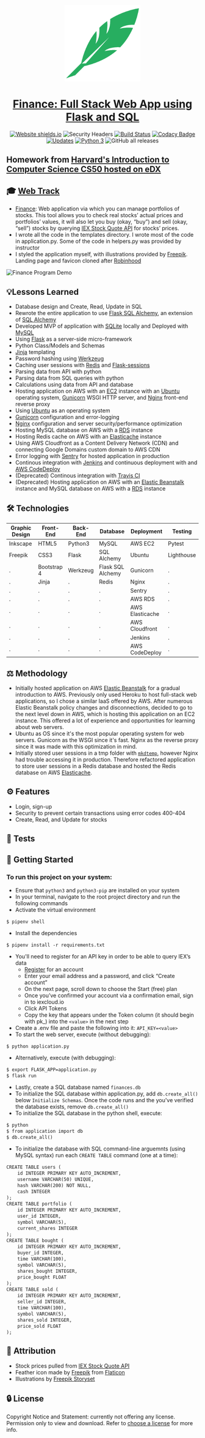 <div align="center">
  <img width="200" src="static/favicon/android-chrome-512x512.png" alt="Robynhood logo">

# [Finance: Full Stack Web App using Flask and SQL](http://robynhood.app/)
[![Website shields.io](https://img.shields.io/website-up-down-green-red/http/shields.io.svg)](http://flask-env.eba-z6mwdiua.us-west-2.elasticbeanstalk.com/)
![Security Headers](https://img.shields.io/security-headers?url=http%3A%2F%2Fflask-env.eba-z6mwdiua.us-west-2.elasticbeanstalk.com%2F)
[![Build Status](https://travis-ci.org/JacobGrisham/Finance-Full-Stack-Web-App-using-Flask-and-SQL.svg?branch=master)](https://travis-ci.org/JacobGrisham/Finance-Full-Stack-Web-App-using-Flask-and-SQL)
[![Codacy Badge](https://app.codacy.com/project/badge/Grade/323b83dec4c44b78bde6a4b2aa3477ec)](https://www.codacy.com/gh/JacobGrisham/Finance-Full-Stack-Web-App-using-Flask-and-SQL/dashboard?utm_source=github.com&amp;utm_medium=referral&amp;utm_content=JacobGrisham/Finance-Full-Stack-Web-App-using-Flask-and-SQL&amp;utm_campaign=Badge_Grade)
[![Updates](https://pyup.io/repos/github/JacobGrisham/Finance-Full-Stack-Web-App-using-Flask-and-SQL/shield.svg)](https://pyup.io/repos/github/JacobGrisham/Finance-Full-Stack-Web-App-using-Flask-and-SQL/)
[![Python 3](https://pyup.io/repos/github/JacobGrisham/Finance-Full-Stack-Web-App-using-Flask-and-SQL/python-3-shield.svg)](https://pyup.io/repos/github/JacobGrisham/Finance-Full-Stack-Web-App-using-Flask-and-SQL/)
![GitHub all releases](https://img.shields.io/github/downloads/JacobGrisham/Finance-Full-Stack-Web-App-using-Flask-and-SQL/total)
</div>

## Homework from [Harvard's Introduction to Computer Science CS50 hosted on eDX](https://www.edx.org/course/cs50s-introduction-to-computer-science)
## 🎓 [Web Track](https://cs50.harvard.edu/x/2020/tracks/web/)
-   [Finance](https://cs50.harvard.edu/x/2020/tracks/web/finance/): Web application via which you can manage portfolios of stocks. This tool allows you to check real stocks’ actual prices and portfolios’ values, it will also let you buy (okay, “buy”) and sell (okay, “sell”) stocks by querying [IEX Stock Quote API](https://iexcloud.io/docs/api/#quote) for stocks’ prices.
-   I wrote all the code in the templates directory. I wrote most of the code in application.py. Some of the code in helpers.py was provided by instructor
-   I styled the application myself, with illustrations provided by [Freepik](http://www.freepik.com/). Landing page and favicon cloned after [Robinhood](https://robinhood.com/us/en/)

![Finance Program Demo](img/demo.gif)

## 💡Lessons Learned
-   Database design and Create, Read, Update in SQL
-   Rewrote the entire application to use [Flask SQL Alchemy](https://flask-sqlalchemy.palletsprojects.com/en/2.x/), an extension of [SQL Alchemy](https://www.sqlalchemy.org/)
-   Developed MVP of application with [SQLite](https://www.sqlite.org/index.html) locally and Deployed with [MySQL](https://www.mysql.com/)
-   Using [Flask](https://flask.palletsprojects.com/en/1.1.x/) as a server-side micro-framework
-   Python Class/Models and Schemas
-   [Jinja](https://jinja.palletsprojects.com/en/2.11.x/) templating
-   Password hashing using [Werkzeug](https://werkzeug.palletsprojects.com/en/1.0.x/)
-   Caching user sessions with [Redis](https://redis.io/) and [Flask-sessions](https://flask-session.readthedocs.io/en/latest/)
-   Parsing data from API with python
-   Parsing data from SQL queries with python
-   Calculations using data from API and database
-   Hosting application on AWS with an [EC2](https://aws.amazon.com/ec2/) instance with an [Ubuntu](https://ubuntu.com/) operating system, [Gunicorn](https://gunicorn.org/) WSGI HTTP server, and [Nginx](https://www.nginx.com/) front-end reverse proxy
-   Using [Ubuntu](https://ubuntu.com/) as an operating system
-   [Gunicorn](https://gunicorn.org/) configuration and error-logging
-   [Nginx](https://www.nginx.com/) configuration and server security/performance optimization
-   Hosting MySQL database on AWS with a [RDS](https://aws.amazon.com/rds/) instance
-   Hosting Redis cache on AWS with an [Elasticache](https://aws.amazon.com/elasticache/) instance
-   Using AWS Cloudfront as a Content Delivery Network (CDN) and connecting Google Domains custom domain to AWS CDN
-   Error logging with [Sentry](https://sentry.io/welcome/) for hosted application in production
-   Continous integration with [Jenkins](https://www.jenkins.io/) and continuous deployment with and [AWS CodeDeploy](https://aws.amazon.com/codedeploy/)
-   (Deprecated) Continous integration with [Travis CI](https://travis-ci.org/)
-   (Deprecated) Hosting application on AWS with an [Elastic Beanstalk](https://aws.amazon.com/elasticbeanstalk/) instance and MySQL database on AWS with a [RDS](https://aws.amazon.com/rds/) instance

## 🛠 Technologies
|Graphic Design |Front-End	|Back-End	|Database	|Deployment	|Testing 	|
| ------------- | ------------- | ------------- | ------------- | ------------- | --------------|
|Inkscape	|HTML5	 	|Python3  	|MySQL  	|AWS EC2   	|Pytest		|
|Freepik	|CSS3	 	|Flask		|SQL Alchemy	|Ubuntu      	|Lighthouse	|
|.		|Bootstrap 4	|Werkzeug	|Flask SQL Alchemy|Gunicorn	|.		|
|.		|Jinja		|.		|Redis		|Nginx 		|.		|
|.		|.		|.		|.		|Sentry		|.		|
|.		|.		|.	  	|.	   	|AWS RDS	|.       	|
|.		|.		|.		|.		|AWS Elasticache|.		|
|.		|.		|.		|.		|AWS Cloudfront	|.		|
|.		|.		|.		|.		|Jenkins	|.		|
|.		|.		|.		|.		|AWS CodeDeploy	|.		|

## ⚖️ Methodology
-   Initially hosted application on AWS [Elastic Beanstalk](https://aws.amazon.com/elasticbeanstalk/) for a gradual introduction to AWS. Previously only used Heroku to host full-stack web applications, so I chose a similar IaaS offered by AWS. After numerous Elastic Beanstalk policy changes and disconnections, decided to go to the next level down in AWS, which is hosting this application on an EC2 instance. This offered a lot of experience and opportunities for learning about web servers.
-   Ubuntu as OS since it's the most popular operating system for web servers. Gunicorn as the WSGI since it's fast. Nginx as the reverse proxy since it was made with this optimization in mind.
-   Initially stored user sessions in a tmp folder with [`mkdtemp`](https://docs.python.org/3/library/tempfile.html), however Nginx had trouble accessing it in production. Therefore refactored application to store user sessions in a Redis database and hosted the Redis database on AWS [Elasticache](https://aws.amazon.com/elasticache/).

## ⚙️ Features
-   Login, sign-up
-   Security to prevent certain transactions using error codes 400-404
-   Create, Read, and Update for stocks

## 📐 Tests

## 🚀 Getting Started
### To run this project on your system:
-   Ensure that `python3` and `python3-pip` are installed on your system
-   In your terminal, navigate to the root project directory and run the following commands
-   Activate the virtual environment
```
$ pipenv shell
```
-   Install the dependencies
```
$ pipenv install -r requirements.txt
```
-   You'll need to register for an API key in order to be able to query IEX’s data
	-   [Register](iexcloud.io/cloud-login#/register/) for an account
	-   Enter your email address and a password, and click “Create account”
	-   On the next page, scroll down to choose the Start (free) plan
	-   Once you’ve confirmed your account via a confirmation email, sign in to iexcloud.io
	-   Click API Tokens
	-   Copy the key that appears under the Token column (it should begin with pk_) into the `<value>` in the next step
-   Create a .env file and paste the following into it: `API_KEY=<value>`
-   To start the web server, execute (without debugging):
```
$ python application.py 
```
-   Alternatively, execute (with debugging):
```
$ export FLASK_APP=application.py
$ flask run
```
-   Lastly, create a SQL database named `finances.db`
-   To initialize the SQL database within application.py, add `db.create_all()` below `Initialize Schemas`. Once the code runs and the you've verified the database exists, remove `db.create_all()`
-   To initialize the SQL database in the python shell, execute:
```
$ python
$ from application import db
$ db.create_all()
```
-   To initialize the database with SQL command-line arguemnts (using MySQL syntax) run each `CREATE TABLE` command (one at a time):
```
CREATE TABLE users (
	id INTEGER PRIMARY KEY AUTO_INCREMENT,
	username VARCHAR(50) UNIQUE, 
	hash VARCHAR(200) NOT NULL, 
	cash INTEGER
);
CREATE TABLE portfolio (
	id INTEGER PRIMARY KEY AUTO_INCREMENT,
	user_id INTEGER, 
	symbol VARCHAR(5), 
	current_shares INTEGER
);
CREATE TABLE bought (
	id INTEGER PRIMARY KEY AUTO_INCREMENT,
	buyer_id INTEGER, 
	time VARCHAR(100), 
	symbol VARCHAR(5), 
	shares_bought INTEGER, 
	price_bought FLOAT
);
CREATE TABLE sold (
	id INTEGER PRIMARY KEY AUTO_INCREMENT,
	seller_id INTEGER, 
	time VARCHAR(100), 
	symbol VARCHAR(5), 
	shares_sold INTEGER, 
	price_sold FLOAT
);
```

## 📣 Attribution
-   Stock prices pulled from [IEX Stock Quote API](https://iexcloud.io/docs/api/#quote)
-   Feather icon made by [Freepik](http://www.freepik.com/) from [Flaticon](https://www.flaticon.com/free-icon/feather_105145?term=feather&page=1&position=85&related_item_id=105145)
-   Illustrations by [Freepik Storyset](https://storyset.com/people/rafiki)

## 🔒 License
Copyright Notice and Statement: currently not offering any license. Permission only to view and download. Refer to [choose a license](https://choosealicense.com/no-permission/) for more info.
